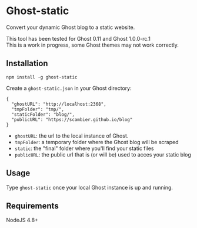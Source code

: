 # Ghost-static
Convert your dynamic Ghost blog to a static website.

This tool has been tested for Ghost 0.11 and Ghost 1.0.0-rc.1  
This is a work in progress, some Ghost themes may not work correctly.

## Installation

`npm install -g ghost-static`

Create a `ghost-static.json` in your Ghost directory:
```
{
  "ghostURL": "http://localhost:2368",
  "tmpFolder": "tmp/",
  "staticFolder": "blog/",
  "publicURL": "https://scambier.github.io/blog"
}
```
- `ghostURL`: the url to the local instance of Ghost.
- `tmpFolder`: a temporary folder where the Ghost blog will be scraped
- `static`: the "final" folder where you'll find your static files
- `publicURL`: the public url that is (or will be) used to acces your static blog

## Usage

Type `ghost-static` once your local Ghost instance is up and running.

## Requirements

NodeJS 4.8+